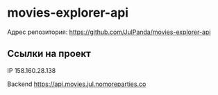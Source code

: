 # movies-explorer-api

Адрес репозитория: https://github.com/JulPanda/movies-explorer-api

## Ссылки на проект

IP 158.160.28.138

Backend https://api.movies.jul.nomoreparties.co
